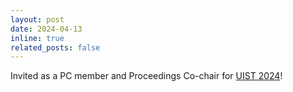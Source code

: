 ```yaml
---
layout: post
date: 2024-04-13
inline: true
related_posts: false
---
```


Invited as a PC member and Proceedings Co-chair for [UIST 2024](https://uist.acm.org/2024/)!